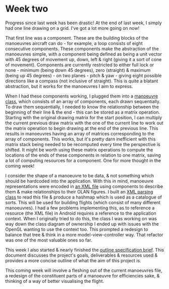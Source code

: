 # Week two

Progress since last week has been drastic! At the end of last week, I simply had one line drawing on a grid. I've got a lot more going on now!

That first line was a component. These are the building blocks of the manoeuvres aircraft can do - for example, a loop consists of eight consecutive components. These components make the abstraction of the manoeuvres simple, with a component being defined as being a unit vector with 45 degrees of movement up, down, left & right (giving it a sort of cone of movement). Components are currently restricted to either full lock or none - minimum (being down 45 degrees), zero (straight) & maximum (being up 45 degrees) - on two planes - pitch & yaw - giving eight possible directions like a compass (not inclusive of straight). This is quite a blatant abstraction, but it works for the manoeuvres I aim to express.

When I had these components working, I plugged them into a [manoeuvre class](https://github.com/GideonPARANOID/mmp/blob/master/src/mmp/app/src/main/java/uk/ac/aber/gij2/mmp/visualisation/Manoeuvre.java), which consists of an array of components, each drawn sequentially. To draw them sequentially, I needed to know the relationship between the beginning of their line & the end - this can be stored as a matrix operation. Starting with the original drawing matrix for the start position, I can multiply the current previous draw matrix with the one of the current line to work out the matrix operation to begin drawing at the end of the previous line. This results in manoeuvres having an array of matrices corresponding to the array of components. This works, but it's pretty darn inefficient with this matrix stack being needed to be recomputed every time the perspective is shifted. It might be worth using these matrix operations to compute the locations of the ends of these components in relation to one matrix, saving a lot of computing resources for a component. One for more thought in the coming week!

I consider the shape of a manoeuvre to be data, & not something which should be hardcoded into the application. With this in mind, manoeuvre representations were encoded in [an XML file](https://github.com/GideonPARANOID/mmp/blob/master/src/mmp/app/src/main/res/xml/manoeurvre_catalogue.xml) using components to describe them & make relationships to their OLAN figures. I built an [XML parsing class](https://github.com/GideonPARANOID/mmp/blob/master/src/mmp/app/src/main/java/uk/ac/aber/gij2/mmp/visualisation/ManoeuvreCatalogue.java) to read this file & produce a hashmap which is used as a catalogue of sorts. This will be used for building flights (which consist of many different manoeuvres). I had a few problems implementing this, as to reference a resource (the XML file) in Android requires a reference to the application context. When I originally tried to do this, the class I was working on was way down the class diagram of ownership I ended up with issues with the OpenGL wanting to use the context too. This prompted a redesign to balance that tree & think in a more model-view-controller way. That refactor was one of the most valuable ones so far.

This week I also started & nearly finished the [outline specification brief](https://github.com/GideonPARANOID/mmp/blob/master/doc/outline-project-specification.odt). This document discusses the project's goals, deliverables & resources used & provides a more concise outline of what the aim of this project is. 

This coming week will involve a fleshing out of the current manoeuvres file, a redesign of the constituent parts of a manoeuvre for efficiencies sake, & thinking of a way of better visualising the flight.
